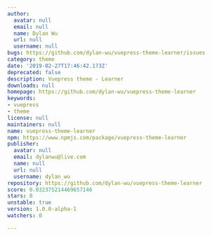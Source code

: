 ```yaml
---
author:
  avatar: null
  email: null
  name: Dylan Wu
  url: null
  username: null
bugs: https://github.com/dylan-wu/vuepress-theme-learner/issues
category: theme
date: '2019-02-27T17:46:42.173Z'
deprecated: false
description: Vuepress theme - Learner
downloads: null
homepage: https://github.com/dylan-wu/vuepress-theme-learner
keywords:
- vuepress
- theme
license: null
maintainers: null
name: vuepress-theme-learner
npm: https://www.npmjs.com/package/vuepress-theme-learner
publisher:
  avatar: null
  email: dylanwu@live.com
  name: null
  url: null
  username: dylan_wu
repository: https://github.com/dylan-wu/vuepress-theme-learner
score: 0.032375214469657146
stars: 0
unstable: true
version: 1.0.0-alpha-1
watchers: 0

---
```


